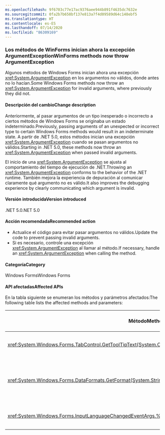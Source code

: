 ```yaml
---
ms.openlocfilehash: 9f6703c77e17ac9376aee944b891f4635dc7632e
ms.sourcegitcommit: 0fa2b7b658bf137e813a7f4d09589d64c148ebf5
ms.translationtype: HT
ms.contentlocale: es-ES
ms.lasthandoff: 07/14/2020
ms.locfileid: "86309169"
---
```

### <a name="winforms-methods-now-throw-argumentexception"></a><span data-ttu-id="92823-101">Los métodos de WinForms inician ahora la excepción ArgumentException</span><span class="sxs-lookup"><span data-stu-id="92823-101">WinForms methods now throw ArgumentException</span></span>

<span data-ttu-id="92823-102">Algunos métodos de Windows Forms inician ahora una excepción <xref:System.ArgumentException> en los argumentos no válidos, donde antes no lo hacían.</span><span class="sxs-lookup"><span data-stu-id="92823-102">Some Windows Forms methods now throw an <xref:System.ArgumentException> for invalid arguments, where previously they did not.</span></span>

#### <a name="change-description"></a><span data-ttu-id="92823-103">Descripción del cambio</span><span class="sxs-lookup"><span data-stu-id="92823-103">Change description</span></span>

<span data-ttu-id="92823-104">Anteriormente, al pasar argumentos de un tipo inesperado o incorrecto a ciertos métodos de Windows Forms se originaba un estado indeterminado.</span><span class="sxs-lookup"><span data-stu-id="92823-104">Previously, passing arguments of an unexpected or incorrect type to certain Windows Forms methods would result in an indeterminate state.</span></span> <span data-ttu-id="92823-105">A partir de .NET 5.0, estos métodos inician una excepción <xref:System.ArgumentException> cuando se pasan argumentos no válidos.</span><span class="sxs-lookup"><span data-stu-id="92823-105">Starting in .NET 5.0, these methods now throw an <xref:System.ArgumentException> when passed invalid arguments.</span></span>

<span data-ttu-id="92823-106">El inicio de una <xref:System.ArgumentException> se ajusta al comportamiento del tiempo de ejecución de .NET.</span><span class="sxs-lookup"><span data-stu-id="92823-106">Throwing an <xref:System.ArgumentException> conforms to the behavior of the .NET runtime.</span></span> <span data-ttu-id="92823-107">También mejora la experiencia de depuración al comunicar claramente qué argumento no es válido.</span><span class="sxs-lookup"><span data-stu-id="92823-107">It also improves the debugging experience by clearly communicating which argument is invalid.</span></span>

#### <a name="version-introduced"></a><span data-ttu-id="92823-108">Versión introducida</span><span class="sxs-lookup"><span data-stu-id="92823-108">Version introduced</span></span>

<span data-ttu-id="92823-109">.NET 5.0</span><span class="sxs-lookup"><span data-stu-id="92823-109">.NET 5.0</span></span>

#### <a name="recommended-action"></a><span data-ttu-id="92823-110">Acción recomendada</span><span class="sxs-lookup"><span data-stu-id="92823-110">Recommended action</span></span>

- <span data-ttu-id="92823-111">Actualice el código para evitar pasar argumentos no válidos.</span><span class="sxs-lookup"><span data-stu-id="92823-111">Update the code to prevent passing invalid arguments.</span></span>
- <span data-ttu-id="92823-112">Si es necesario, controle una excepción <xref:System.ArgumentException> al llamar al método.</span><span class="sxs-lookup"><span data-stu-id="92823-112">If necessary, handle an <xref:System.ArgumentException> when calling the method.</span></span>

#### <a name="category"></a><span data-ttu-id="92823-113">Categoría</span><span class="sxs-lookup"><span data-stu-id="92823-113">Category</span></span>

<span data-ttu-id="92823-114">Windows Forms</span><span class="sxs-lookup"><span data-stu-id="92823-114">Windows Forms</span></span>

#### <a name="affected-apis"></a><span data-ttu-id="92823-115">API afectadas</span><span class="sxs-lookup"><span data-stu-id="92823-115">Affected APIs</span></span>

<span data-ttu-id="92823-116">En la tabla siguiente se enumeran los métodos y parámetros afectados:</span><span class="sxs-lookup"><span data-stu-id="92823-116">The following table lists the affected methods and parameters:</span></span>

| <span data-ttu-id="92823-117">Método</span><span class="sxs-lookup"><span data-stu-id="92823-117">Method</span></span> | <span data-ttu-id="92823-118">Nombre de parámetro</span><span class="sxs-lookup"><span data-stu-id="92823-118">Parameter name</span></span> | <span data-ttu-id="92823-119">Condición</span><span class="sxs-lookup"><span data-stu-id="92823-119">Condition</span></span> | <span data-ttu-id="92823-120">Versión agregada</span><span class="sxs-lookup"><span data-stu-id="92823-120">Version added</span></span> |
|-|-|-|-|
| <xref:System.Windows.Forms.TabControl.GetToolTipText(System.Object)?displayProperty=fullName> | `item` | <span data-ttu-id="92823-121">El argumento no es del tipo <xref:System.Windows.Forms.TabPage>.</span><span class="sxs-lookup"><span data-stu-id="92823-121">Argument is not of type <xref:System.Windows.Forms.TabPage>.</span></span> | <span data-ttu-id="92823-122">Versión preliminar 1</span><span class="sxs-lookup"><span data-stu-id="92823-122">Preview 1</span></span> |
| <xref:System.Windows.Forms.DataFormats.GetFormat(System.String)?displayProperty=fullName> | `format` | <span data-ttu-id="92823-123">El argumento es `null`, <xref:System.String.Empty?displayProperty=nameWithType> o un espacio en blanco.</span><span class="sxs-lookup"><span data-stu-id="92823-123">Argument is `null`, <xref:System.String.Empty?displayProperty=nameWithType>, or white space.</span></span> | <span data-ttu-id="92823-124">Versión preliminar 5</span><span class="sxs-lookup"><span data-stu-id="92823-124">Preview 5</span></span> |
| <xref:System.Windows.Forms.InputLanguageChangedEventArgs.%23ctor(System.Globalization.CultureInfo,System.Byte)> | `culture` | <span data-ttu-id="92823-125">No se puede recuperar `InputLanguage` para la referencia cultural especificada.</span><span class="sxs-lookup"><span data-stu-id="92823-125">Unable to retrieve an `InputLanguage` for the specified culture.</span></span> | <span data-ttu-id="92823-126">Versión preliminar 7</span><span class="sxs-lookup"><span data-stu-id="92823-126">Preview 7</span></span> |

<!-- 

#### Affected APIs

- `M:System.Windows.Forms.TabControl.GetToolTipText(System.Object)`
- `M:System.Windows.Forms.DataFormats.GetFormat(System.String)`
- `M:System.Windows.Forms.InputLanguageChangedEventArgs.%23ctor(System.Globalization.CultureInfo,System.Byte)`

-->
